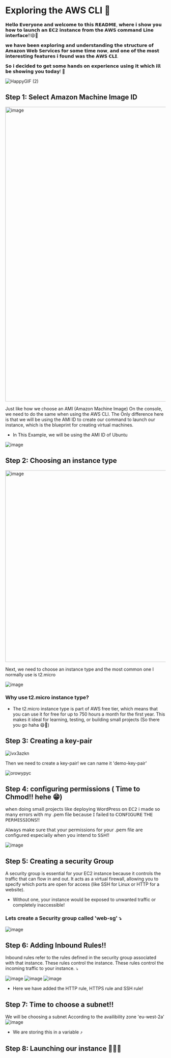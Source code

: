 # Exploring the AWS CLI 🚀

𝗛𝗲𝗹𝗹𝗼 𝗘𝘃𝗲𝗿𝘆𝗼𝗻𝗲 𝗮𝗻𝗱 𝘄𝗲𝗹𝗰𝗼𝗺𝗲 𝘁𝗼 𝘁𝗵𝗶𝘀 𝗥𝗘𝗔𝗗𝗠𝗘, 𝘄𝗵𝗲𝗿𝗲 𝗶 𝘀𝗵𝗼𝘄 𝘆𝗼𝘂 𝗵𝗼𝘄 𝘁𝗼 𝗹𝗮𝘂𝗻𝗰𝗵 𝗮𝗻 𝗘𝗖𝟮 𝗶𝗻𝘀𝘁𝗮𝗻𝗰𝗲 𝗳𝗿𝗼𝗺 𝘁𝗵𝗲 𝗔𝗪𝗦 𝗰𝗼𝗺𝗺𝗮𝗻𝗱 𝗟𝗶𝗻𝗲 𝗶𝗻𝘁𝗲𝗿𝗳𝗮𝗰𝗲!!😄👋

𝘄𝗲 𝗵𝗮𝘃𝗲 𝗯𝗲𝗲𝗻 𝗲𝘅𝗽𝗹𝗼𝗿𝗶𝗻𝗴 𝗮𝗻𝗱 𝘂𝗻𝗱𝗲𝗿𝘀𝘁𝗮𝗻𝗱𝗶𝗻𝗴 𝘁𝗵𝗲 𝘀𝘁𝗿𝘂𝗰𝘁𝘂𝗿𝗲 𝗼𝗳 𝗔𝗺𝗮𝘇𝗼𝗻 𝗪𝗲𝗯 𝗦𝗲𝗿𝘃𝗶𝗰𝗲𝘀 𝗳𝗼𝗿 𝘀𝗼𝗺𝗲 𝘁𝗶𝗺𝗲 𝗻𝗼𝘄, 𝗮𝗻𝗱 𝗼𝗻𝗲 𝗼𝗳 𝘁𝗵𝗲 𝗺𝗼𝘀𝘁 𝗶𝗻𝘁𝗲𝗿𝗲𝘀𝘁𝗶𝗻𝗴 𝗳𝗲𝗮𝘁𝘂𝗿𝗲𝘀 𝗶 𝗳𝗼𝘂𝗻𝗱 𝘄𝗮𝘀 𝘁𝗵𝗲 𝗔𝗪𝗦 𝗖𝗟𝗜. 

𝗦𝗼 𝗶 𝗱𝗲𝗰𝗶𝗱𝗲𝗱 𝘁𝗼 𝗴𝗲𝘁 𝘀𝗼𝗺𝗲 𝗵𝗮𝗻𝗱𝘀 𝗼𝗻 𝗲𝘅𝗽𝗲𝗿𝗶𝗲𝗻𝗰𝗲 𝘂𝘀𝗶𝗻𝗴 𝗶𝘁 𝘄𝗵𝗶𝗰𝗵 𝗶𝗹𝗹 𝗯𝗲 𝘀𝗵𝗼𝘄𝗶𝗻𝗴 𝘆𝗼𝘂 𝘁𝗼𝗱𝗮𝘆! 🚀

![HappyGIF (2)](https://github.com/user-attachments/assets/83fe9b48-8a10-40cf-b80e-068f5f749571)

## Step 1: Select Amazon Machine Image ID
<img width="925" alt="image" src="https://github.com/user-attachments/assets/2de42c78-0250-4404-b923-f5e8049d34c8">

Just like how we choose an AMI (Amazon Machine Image) On the console, we need to do the same when using the AWS CLI. The Only difference here is that we will be using the AMI ID to create our command to launch our instance, which is the blueprint for creating virtual machines.

- In This Example, we will be using the AMI ID of Ubuntu

![image](https://github.com/user-attachments/assets/00d4b52a-ef9d-4f81-b410-ce95e3b75207)

## Step 2: Choosing an instance type 
<img width="602" alt="image" src="https://github.com/user-attachments/assets/74da0421-87fe-4ce4-b0ad-cdf010c5110f">

Next, we need to choose an instance type and the most common one I normally use is t2.micro

![image](https://github.com/user-attachments/assets/c69e7b9b-3c55-44af-bf76-9a8a6b0dfd05)

### Why use t2.micro instance type?

- The t2.micro instance type is part of AWS free tier, which means that you can use it for free for up to 750 hours a month for the first year. This makes it ideal for learning, testing, or building small projects (So there you go haha 😄🙌)

## Step 3: Creating a key-pair
![ivx3azkn](https://github.com/user-attachments/assets/9121b9c3-726c-4c97-94ec-50a15c2a813a)

Then we need to create a key-pair! we can name it 'demo-key-pair'

![orowypyc](https://github.com/user-attachments/assets/6772b76d-11dc-4d69-be6d-5d4a9996f536)

## Step 4: configuring permissions ( Time to Chmod!! hehe 😁)

𝗐𝗁𝖾𝗇 𝖽𝗈𝗂𝗇𝗀 𝗌𝗆𝖺𝗅𝗅 𝗉𝗋𝗈𝗃𝖾𝖼𝗍𝗌 𝗅𝗂𝗄𝖾 𝖽𝖾𝗉𝗅𝗈𝗒𝗂𝗇𝗀 𝖶𝗈𝗋𝖽𝖯𝗋𝖾𝗌𝗌 𝗈𝗇 𝖤𝖢𝟤 𝗂 𝗆𝖺𝖽𝖾 𝗌𝗈 𝗆𝖺𝗇𝗒 𝖾𝗋𝗋𝗈𝗋𝗌 𝗐𝗂𝗍𝗁 𝗆𝗒 .𝗉𝖾𝗆 𝖿𝗂𝗅𝖾 𝖻𝖾𝖼𝖺𝗎𝗌𝖾 𝖨 𝖿𝖺𝗂𝗅𝖾𝖽 𝗍𝗈 𝖢𝖮𝖭𝖥𝖨𝖦𝖴𝖱𝖤 𝖳𝖧𝖤 𝖯𝖤𝖱𝖬𝖨𝖲𝖲𝖨𝖮𝖭𝖲!!

𝖠𝗅𝗐𝖺𝗒𝗌 𝗆𝖺𝗄𝖾 𝗌𝗎𝗋𝖾 𝗍𝗁𝖺𝗍 𝗒𝗈𝗎𝗋 𝗉𝖾𝗋𝗆𝗂𝗌𝗌𝗂𝗈𝗇𝗌 𝖿𝗈𝗋 𝗒𝗈𝗎𝗋 .𝗉𝖾𝗆 𝖿𝗂𝗅𝖾 𝖺𝗋𝖾 𝖼𝗈𝗇𝖿𝗂𝗀𝗎𝗋𝖾𝖽 𝖾𝗌𝗉𝖾𝖼𝗂𝖺𝗅𝗅𝗒 𝗐𝗁𝖾𝗇 𝗒𝗈𝗎 𝗂𝗇𝗍𝖾𝗇𝖽 𝗍𝗈 𝖲𝖲𝖧!!

![image](https://github.com/user-attachments/assets/c8eb17b8-a970-44f5-b386-026b75282da8)

## Step 5: Creating a security Group 

A security group is essential for your EC2 instance because it controls the traffic that can flow in and out. It acts as a virtual firewall, allowing you to specify which ports are open for access (like SSH for Linux or HTTP for a website). 

- Without one, your instance would be exposed to unwanted traffic or completely inaccessible!

### Lets create a Security group called 'web-sg' ⤵️
![image](https://github.com/user-attachments/assets/c95695ca-214b-4998-9869-836316f3d276)

## Step 6: Adding Inbound Rules!!

Inbound rules refer to the rules defined in the security group associated with that instance. These rules control the instance. These rules control the incoming traffic to your instance. ⤵️

![image](https://github.com/user-attachments/assets/8d9c5496-047e-49d0-bc7b-33de9116a0d1)
![image](https://github.com/user-attachments/assets/a9aa1cd5-67b8-4840-82aa-0da21d688768)
![image](https://github.com/user-attachments/assets/538b076a-51d8-4ab0-9c8f-0ddaa58db868)

- Here we have added the HTTP rule, HTTPS rule and SSH rule!

## Step 7: Time to choose a subnet!!

We will be choosing a subnet According to the availibility zone 'eu-west-2a'
![image](https://github.com/user-attachments/assets/e6ff1b43-419a-4103-aa0b-625160f73566)

- We are storing this in a variable ⤴️

## Step 8: Launching our instance 🎉😄🚀
